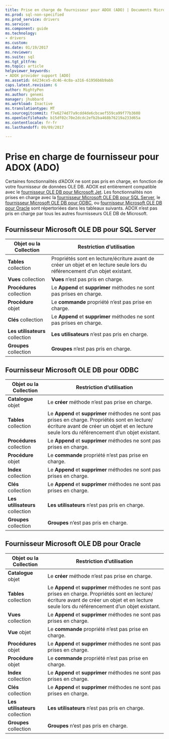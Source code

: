 ```yaml
---
title: Prise en charge de fournisseur pour ADOX (ADO) | Documents Microsoft
ms.prod: sql-non-specified
ms.prod_service: drivers
ms.service: 
ms.component: guide
ms.technology:
- drivers
ms.custom: 
ms.date: 01/19/2017
ms.reviewer: 
ms.suite: sql
ms.tgt_pltfrm: 
ms.topic: article
helpviewer_keywords:
- ADOX provider support [ADO]
ms.assetid: 64234ce5-dc46-4c8a-a316-61956b6b9abb
caps.latest.revision: 6
author: MightyPen
ms.author: genemi
manager: jhubbard
ms.workload: Inactive
ms.translationtype: MT
ms.sourcegitcommit: f7e6274d77a9cdd4de6cbcaef559ca99f77b3608
ms.openlocfilehash: b15df02c70e2dcdc2efb2ba468b76219a233d65a
ms.contentlocale: fr-fr
ms.lasthandoff: 09/09/2017

---
```

# <a name="provider-support-for-adox-ado"></a>Prise en charge de fournisseur pour ADOX (ADO)
Certaines fonctionnalités d’ADOX ne sont pas pris en charge, en fonction de votre fournisseur de données OLE DB. ADOX est entièrement compatible avec le [fournisseur OLE DB pour Microsoft Jet](../../../ado/guide/appendixes/microsoft-ole-db-provider-for-microsoft-jet.md). Les fonctionnalités non prises en charge avec la [fournisseur Microsoft OLE DB pour SQL Server](../../../ado/guide/appendixes/microsoft-ole-db-provider-for-sql-server.md), le [fournisseur Microsoft OLE DB pour ODBC](../../../ado/guide/appendixes/microsoft-ole-db-provider-for-odbc.md), ou [fournisseur Microsoft OLE DB pour Oracle](../../../ado/guide/appendixes/microsoft-ole-db-provider-for-oracle.md) sont répertoriées dans les tableaux suivants. ADOX n’est pas pris en charge par tous les autres fournisseurs OLE DB de Microsoft.  
  
## <a name="microsoft-ole-db-provider-for-sql-server"></a>Fournisseur Microsoft OLE DB pour SQL Server  
  
|Objet ou la Collection|Restriction d’utilisation|  
|--------------------------|-----------------------|  
|**Tables** collection|Propriétés sont en lecture/écriture avant de créer un objet et en lecture seule lors du référencement d’un objet existant.|  
|**Vues** collection|**Vues** n’est pas pris en charge.|  
|**Procédures** collection|Le **Append** et **supprimer** méthodes ne sont pas prises en charge.|  
|**Procédure** objet|Le **commande** propriété n’est pas prise en charge.|  
|**Clés** collection|Le **Append** et **supprimer** méthodes ne sont pas prises en charge.|  
|**Les utilisateurs** collection|**Les utilisateurs** n’est pas pris en charge.|  
|**Groupes** collection|**Groupes** n’est pas pris en charge.|  
  
## <a name="microsoft-ole-db-provider-for-odbc"></a>Fournisseur Microsoft OLE DB pour ODBC  
  
|Objet ou la Collection|Restriction d’utilisation|  
|--------------------------|-----------------------|  
|**Catalogue** objet|Le **créer** méthode n’est pas prise en charge.|  
|**Tables** collection|Le **Append** et **supprimer** méthodes ne sont pas prises en charge. Propriétés sont en lecture/écriture avant de créer un objet et en lecture seule lors du référencement d’un objet existant.|  
|**Procédures** collection|Le **Append** et **supprimer** méthodes ne sont pas prises en charge.|  
|**Procédure** objet|Le **commande** propriété n’est pas prise en charge.|  
|**Index** collection|Le **Append** et **supprimer** méthodes ne sont pas prises en charge.|  
|**Clés** collection|Le **Append** et **supprimer** méthodes ne sont pas prises en charge.|  
|**Les utilisateurs** collection|**Les utilisateurs** n’est pas pris en charge.|  
|**Groupes** collection|**Groupes** n’est pas pris en charge.|  
  
## <a name="microsoft-ole-db-provider-for-oracle"></a>Fournisseur Microsoft OLE DB pour Oracle  
  
|Objet ou la Collection|Restriction d’utilisation|  
|--------------------------|-----------------------|  
|**Catalogue** objet|Le **créer** méthode n’est pas prise en charge.|  
|**Tables** collection|Le **Append** et **supprimer** méthodes ne sont pas prises en charge. Propriétés sont en lecture/écriture avant de créer un objet et en lecture seule lors du référencement d’un objet existant.|  
|**Vues** collection|Le **Append** et **supprimer** méthodes ne sont pas prises en charge.|  
|**Vue** objet|Le **commande** propriété n’est pas prise en charge.|  
|**Procédures** objet|Le **Append** et **supprimer** méthodes ne sont pas prises en charge.|  
|**Procédure** objet|Le **commande** propriété n’est pas prise en charge.|  
|**Index** collection|Le **Append** et **supprimer** méthodes ne sont pas prises en charge.|  
|**Clés** collection|Le **Append** et **supprimer** méthodes ne sont pas prises en charge.|  
|**Les utilisateurs** collection|**Les utilisateurs** n’est pas pris en charge.|  
|**Groupes** collection|**Groupes** n’est pas pris en charge.|

